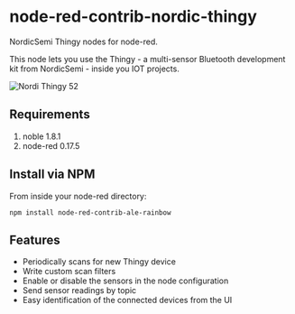 # node-red-contrib-nordic-thingy

NordicSemi Thingy nodes for node-red.

This node lets you use the Thingy - a multi-sensor Bluetooth development kit from NordicSemi - inside you IOT projects.

![Nordi Thingy 52](https://www.nordicsemi.com/var/ezwebin_site/storage/images/media/images/products/nordic-thingy-52/2129008-1-eng-GB/Nordic-Thingy-52_imagelarge.jpg)

## Requirements

1. noble 1.8.1 
1. node-red 0.17.5

## Install via NPM
From inside your node-red directory: 

`npm install node-red-contrib-ale-rainbow`

## Features

* Periodically scans for new Thingy device
* Write custom scan filters
* Enable or disable the sensors in the node configuration
* Send sensor readings by topic
* Easy identification of the connected devices from the UI
